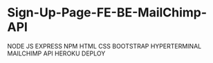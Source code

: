 # Sign-Up-Page-FE-BE-MailChimp-API

NODE JS
EXPRESS
NPM
HTML
CSS
BOOTSTRAP
HYPERTERMINAL
MAILCHIMP API
HEROKU DEPLOY
